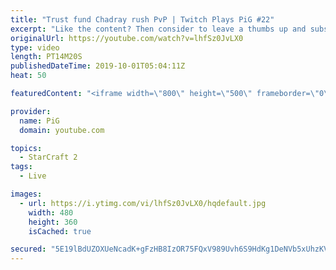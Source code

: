 ```yaml
---
title: "Trust fund Chadray rush PvP | Twitch Plays PiG #22"
excerpt: "Like the content? Then consider to leave a thumbs up and subscribe! ;)    If you wish to support me please consider supporting my patreon: https://www.patreon.com/PiGSC2  Videos don’t appear in your feed and you want to get notified about new uploads? Press the bell Icon :)  Watch live at https://www.twitch.tv/x5_pig"
originalUrl: https://youtube.com/watch?v=lhfSz0JvLX0
type: video
length: PT14M20S
publishedDateTime: 2019-10-01T05:04:11Z
heat: 50

featuredContent: "<iframe width=\"800\" height=\"500\" frameborder=\"0\" src=\"https://www.youtube.com/embed/lhfSz0JvLX0\" allow=\"accelerometer; autoplay; encrypted-media; gyroscope; picture-in-picture\" allowfullscreen></iframe>"

provider:
  name: PiG
  domain: youtube.com

topics:
  - StarCraft 2
tags:
  - Live

images:
  - url: https://i.ytimg.com/vi/lhfSz0JvLX0/hqdefault.jpg
    width: 480
    height: 360
    isCached: true

secured: "5E19lBdUZOXUeNcadK+gFzHB8IzOR75FQxV989Uvh6S9HdKg1DeNVb5xUhzKV4mBEVWiruSkxP7RuKmOXAM4ExuNmpsKXwnLBIqH4wURcQaDr5t9i120azIGvPqQPSHT9+3/o2bkwr4Dapjwrti7JT9QxswrY25S5P+XJY6rB5A4SJnIpwKSV9wgHnCFXB/9eBUSpMLGS5o/3ESRm/4st+F0K6dENQq1vvsotyIIR0fiLlpI/bZLfbeUya40kHR1nlfgtCR2tT3evN+tEBqTXgT4MMwPQx5fnZaRO3PenUC6rn89DdjfnfIZ06Nl0g3QRfShDvb9SMkJzeMUqamWf/rkNYVOp+8UlrJPL8xpgzhb22I6tqq9ZJpAtTuwJFTTcGgN7Tp0UA91qQXWMGVCOBShcloqpKweTx91oQ9i7Us=;wHFiWa6YsGEUwApo17xWIw=="
---
```


